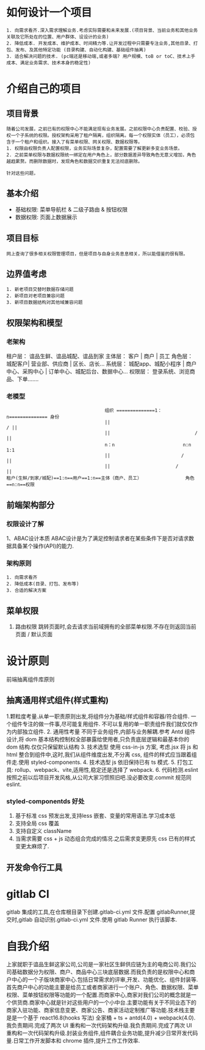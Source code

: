 # 如何设计一个项目
    1. 向需求看齐.深入需求理解业务.考虑实际需要和未来发展.(项目背景、当前业务和其他业务关联及它所处在的位置、用户群体、设设计的业务)
    2. 降低成本. 开发成本、维护成本、时间精力等.让开发过程中只需要专注业务,其他目录、打包、发布、及其他特定功能 (目录构建、自动化构建、基础组件抽离)
    3. 适合解决问题的技术. (pc端还是移动端,或者多端? 用户规模、toB or toC、技术上手成本、满足业务需求、技术本身的稳定性)
# 介绍自己的项目
## 项目背景
    随着公司发展，之前已有的权限中心不能满足现有业务发展。之前权限中心负责配置、校验、授权一个子系统的权限。授权架构采用了租户隔离，组织隔离。每一个权限实体（员工），必须包含于一个租户和组织。接入了有菜单权限、网关权限、数据权限等。
    1. 权限由权限负责人配置权限，业务实际场景复杂，配置需要了解更新多变业务场景。
    2. 之前菜单权限与数据权限统一绑定在用户角色上，部分数据差异导致角色无意义增加，角色越趋累赘。而删除数据时，发现角色和数据交织重复无法彻底删除。

    针对这些问题，
## 基本介绍
* 基础权限: 菜单导航栏 & 二级子路由 & 按钮权限
* 数据权限: 页面上数据展示
## 项目目标
    网上查询了很多相关权限管理项目，但是项目与自身业务息息相关，所以能借鉴的很有限。
## 边界值考虑
    1. 新老项目交替时数据存储问题
    2. 新项目对老项目兼容问题
    3. 新项目数据结构对其他域兼容问题 
## 权限架构和模型
### 老架构
租户层： 谊品生鲜、谊品城配、谊品到家
主体层： 客户    |  商户    |    员工
角色层： 城配客户|  营业部、供应商 |  区长、店长...
系统层： 城配app、城配小程序 | 商户中心、采购中心 | 订单中心、城配后台、数据中心...
权限层： 登录系统、浏览商品、下单.......

### 老模型
```
                                    组织 ==============1： n============== 身份
                                    ||                                  / ||
                                    ||                               /    ||
                                    n：n                         n:n      1:1
                                    ||                          /         ||
                                    ||                        /           ||
租户(生鲜/到家/城配)==1:n==用户==1:n==主体（商户、员工）                角色==n:n==权限
```

## 前端架构部分
### 权限设计了解
1、ABAC设计本质
ABAC设计是为了满足控制请求者在某些条件下是否对请求数据具备某个操作(API)的能力.
### 架构原则
    1. 向需求看齐
    2. 降低成本(目录、打包、发布等)
    3. 合适的解决方案

## 菜单权限
1. 路由权限
    跳转页面时,会去请求当前域拥有的全部菜单权限.不存在则返回当前页面 / 默认页面


# 设计原则
前端抽离组件库原则
## 抽离通用样式组件(样式重构)
1.颗粒度考量.从单一职责原则出发,将组件分为基础/样式组件和容器/符合组件.
一个组件专注的做一件事,尽可能复用组件.
不可以复用的单一职责组件我们就仅仅作为内部独立组件.
2. 通用性考量 不同于业务组件,内部与业务解耦.参考 Antd 组件设计,将 dom 基本结构控制权全部暴露给使用者,只负责底层逻辑和最基本你的 dom 结构.仅仅只保留默认结构
3. 技术选型 使用 css-in-js 方案, 考虑.jsx 将 js 和 html 整合到组件中,这时,我们从组件维度出发,不分离 css, 组件的样式应当跟着组件走.使用 styled-components.
4. 技术选型 js 依旧保持已有 ts 模式.
5. 打包工具: rollup、webpack、vite,适用性,稳定还是选择了 webpack.
6. 代码检测.eslint 按照之前以后项目开发风格,从公司大家习惯照旧吧.没必要改变.commit 规范同eslint.
### styled-componentds 好处
1. 基于标准 css 预发出发,支持less 嵌套、变量的常用语法.学习成本低
2. 支持全局 css 覆盖
3. 支持自定义 className
4. 当需求需要 css + js 动态组合完成的情况.之后需求变更原先 css 已有的样式变更太麻烦了.

## 开发命令行工具

# gitlab CI
gitlab 集成的工具,在仓库根目录下创建.gitlab-ci.yml 文件.配置 gitlabRunner,提交时,gitlab 自动识别.gitlab-ci.yml 文件.使用 gitlab Runner 执行该脚本.
# 自我介绍
上家就职于谊品生鲜这家公司,公司是一家社区生鲜供应链为主的电商公司.我们公司基础数据分为权限、商户、商品中心三块底层数据.而我负责的是权限中心和商户中心的一个子版块商家中心.包括日常需求的评审,开发、功能优化、组件封装等.首先商户中心的功能主要是给员工或者商家进行一个账户、角色、数据权限、菜单权限、菜单按钮权限等功能的一个配置.而商家中心,商家对我们公司的概念就是一个供货商.商家中心就是针对这些用户的一个小中台.主要功能有关于不同业态下的商家入驻功能、商家信息变更、商家公告、商家活动定制推广等功能.技术栈主要是是一个基于 react16.8(hooks 写法) 全家桶 + ts + antd(4.0) + webpack(4.0).我负责期间.完成了两次 UI 重构和一次代码架构升级.我负责期间.完成了两次 UI 重构和一次代码架构升级.封装业务组件,组件耦合业务功能,提升减少日常开发代码量.日常工作开发脚本和 chrome 插件,提升工作工作效率.
      
